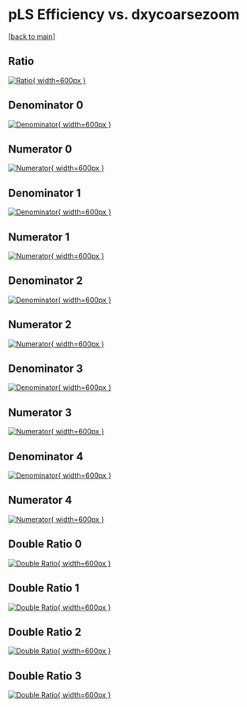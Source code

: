 # pLS Efficiency vs. dxycoarsezoom

[[back to main](./)]



## Ratio

[![Ratio](../mtv/var/pLS_xtr_13_-1_eff_dxycoarsezoom.png){ width=600px }](../mtv/var/pLS_xtr_13_-1_eff_dxycoarsezoom.pdf)

## Denominator 0

[![Denominator](../mtv/den/pLS_xtr_13_-1_eff_dxycoarsezoom_den0.png){ width=600px }](../mtv/den/pLS_xtr_13_-1_eff_dxycoarsezoom_den0.pdf)

## Numerator 0

[![Numerator](../mtv/num/pLS_xtr_13_-1_eff_dxycoarsezoom_num0.png){ width=600px }](../mtv/num/pLS_xtr_13_-1_eff_dxycoarsezoom_num0.pdf)

## Denominator 1

[![Denominator](../mtv/den/pLS_xtr_13_-1_eff_dxycoarsezoom_den1.png){ width=600px }](../mtv/den/pLS_xtr_13_-1_eff_dxycoarsezoom_den1.pdf)

## Numerator 1

[![Numerator](../mtv/num/pLS_xtr_13_-1_eff_dxycoarsezoom_num1.png){ width=600px }](../mtv/num/pLS_xtr_13_-1_eff_dxycoarsezoom_num1.pdf)

## Denominator 2

[![Denominator](../mtv/den/pLS_xtr_13_-1_eff_dxycoarsezoom_den2.png){ width=600px }](../mtv/den/pLS_xtr_13_-1_eff_dxycoarsezoom_den2.pdf)

## Numerator 2

[![Numerator](../mtv/num/pLS_xtr_13_-1_eff_dxycoarsezoom_num2.png){ width=600px }](../mtv/num/pLS_xtr_13_-1_eff_dxycoarsezoom_num2.pdf)

## Denominator 3

[![Denominator](../mtv/den/pLS_xtr_13_-1_eff_dxycoarsezoom_den3.png){ width=600px }](../mtv/den/pLS_xtr_13_-1_eff_dxycoarsezoom_den3.pdf)

## Numerator 3

[![Numerator](../mtv/num/pLS_xtr_13_-1_eff_dxycoarsezoom_num3.png){ width=600px }](../mtv/num/pLS_xtr_13_-1_eff_dxycoarsezoom_num3.pdf)

## Denominator 4

[![Denominator](../mtv/den/pLS_xtr_13_-1_eff_dxycoarsezoom_den4.png){ width=600px }](../mtv/den/pLS_xtr_13_-1_eff_dxycoarsezoom_den4.pdf)

## Numerator 4

[![Numerator](../mtv/num/pLS_xtr_13_-1_eff_dxycoarsezoom_num4.png){ width=600px }](../mtv/num/pLS_xtr_13_-1_eff_dxycoarsezoom_num4.pdf)

## Double Ratio 0

[![Double Ratio](../mtv/ratio/pLS_xtr_13_-1_eff_dxycoarsezoom_ratio0.png){ width=600px }](../mtv/ratio/pLS_xtr_13_-1_eff_dxycoarsezoom_ratio0.pdf)

## Double Ratio 1

[![Double Ratio](../mtv/ratio/pLS_xtr_13_-1_eff_dxycoarsezoom_ratio1.png){ width=600px }](../mtv/ratio/pLS_xtr_13_-1_eff_dxycoarsezoom_ratio1.pdf)

## Double Ratio 2

[![Double Ratio](../mtv/ratio/pLS_xtr_13_-1_eff_dxycoarsezoom_ratio2.png){ width=600px }](../mtv/ratio/pLS_xtr_13_-1_eff_dxycoarsezoom_ratio2.pdf)

## Double Ratio 3

[![Double Ratio](../mtv/ratio/pLS_xtr_13_-1_eff_dxycoarsezoom_ratio3.png){ width=600px }](../mtv/ratio/pLS_xtr_13_-1_eff_dxycoarsezoom_ratio3.pdf)

